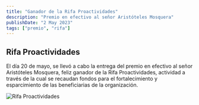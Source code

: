 ```yaml
---
title: "Ganador de la Rifa Proactividades"
description: "Premio en efectivo al señor Aristóteles Mosquera"
publishDate: "2 May 2023"
tags: ["premio", "rifa"]
---
```


## Rifa Proactividades

El día 20 de mayo, se llevó a cabo la entrega del premio en efectivo al señor Aristóteles Mosquera, feliz ganador de la Rifa Proactividades, actividad a través de la cual se recaudan fondos para el fortalecimiento y esparcimiento de las beneficiarias de la organización.

![Rifa Proactividades](/images/imagen23.png)